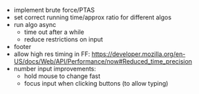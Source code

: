 - implement brute force/PTAS
- set correct running time/approx ratio for different algos
- run algo async
  - time out after a while
  - reduce restrictions on input
- footer
- allow high res timing in FF: https://developer.mozilla.org/en-US/docs/Web/API/Performance/now#Reduced_time_precision
- number input improvements:
  - hold mouse to change fast
  - focus input when clicking buttons (to allow typing)
